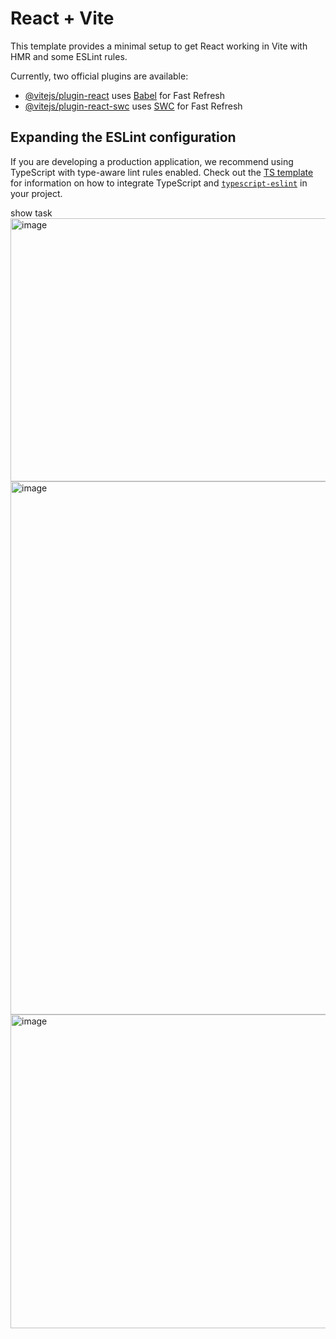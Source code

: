 # React + Vite

This template provides a minimal setup to get React working in Vite with HMR and some ESLint rules.

Currently, two official plugins are available:

- [@vitejs/plugin-react](https://github.com/vitejs/vite-plugin-react/blob/main/packages/plugin-react) uses [Babel](https://babeljs.io/) for Fast Refresh
- [@vitejs/plugin-react-swc](https://github.com/vitejs/vite-plugin-react/blob/main/packages/plugin-react-swc) uses [SWC](https://swc.rs/) for Fast Refresh

## Expanding the ESLint configuration

If you are developing a production application, we recommend using TypeScript with type-aware lint rules enabled. Check out the [TS template](https://github.com/vitejs/vite/tree/main/packages/create-vite/template-react-ts) for information on how to integrate TypeScript and [`typescript-eslint`](https://typescript-eslint.io) in your project.


show task
<img width="1427" height="421" alt="image" src="https://github.com/user-attachments/assets/d34403c4-8381-4634-90df-67e7e3d01941" />
<img width="1745" height="853" alt="image" src="https://github.com/user-attachments/assets/3f24048d-5055-4905-88b1-4a20ade1e49d" />
<img width="1299" height="502" alt="image" src="https://github.com/user-attachments/assets/7c960f26-faca-4553-acc0-71de1a993950" />


